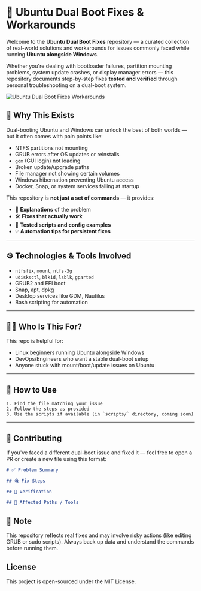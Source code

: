 # 🐧 Ubuntu Dual Boot Fixes & Workarounds

Welcome to the **Ubuntu Dual Boot Fixes** repository — a curated collection of real-world solutions and workarounds for issues commonly faced while running **Ubuntu alongside Windows**.

Whether you're dealing with bootloader failures, partition mounting problems, system update crashes, or display manager errors — this repository documents step-by-step fixes **tested and verified** through personal troubleshooting on a dual-boot system.

![Ubuntu Dual Boot Fixes   Workarounds](https://github.com/user-attachments/assets/530e9feb-8d0d-4f10-a105-daf89ea6f8ea)


## 📌 Why This Exists

Dual-booting Ubuntu and Windows can unlock the best of both worlds — but it often comes with pain points like:

- NTFS partitions not mounting
- GRUB errors after OS updates or reinstalls
- `gdm` (GUI login) not loading
- Broken update/upgrade paths
- File manager not showing certain volumes
- Windows hibernation preventing Ubuntu access
- Docker, Snap, or system services failing at startup

This repository is **not just a set of commands** — it provides:

- 🔎 **Explanations** of the problem
- 🛠️ **Fixes that actually work**
- 🧪 **Tested scripts and config examples**
- 💡 **Automation tips for persistent fixes**

---

## ⚙️ Technologies & Tools Involved

- `ntfsfix`, `mount`, `ntfs-3g`
- `udisksctl`, `blkid`, `lsblk`, `gparted`
- GRUB2 and EFI boot
- Snap, apt, dpkg
- Desktop services like GDM, Nautilus
- Bash scripting for automation

---

## 🧑‍💻 Who Is This For?

This repo is helpful for:

- Linux beginners running Ubuntu alongside Windows
- DevOps/Engineers who want a stable dual-boot setup
- Anyone stuck with mount/boot/update issues on Ubuntu

---

## 🚀 How to Use

    1. Find the file matching your issue
    2. Follow the steps as provided
    3. Use the scripts if available (in `scripts/` directory, coming soon)

---

## 🤝 Contributing

If you've faced a different dual-boot issue and fixed it — feel free to open a PR or create a new file using this format:

```md
# ✅ Problem Summary

## 🛠️ Fix Steps

## 🔁 Verification

## 📁 Affected Paths / Tools

```

## 📌 Note
This repository reflects real fixes and may involve risky actions (like editing GRUB or sudo scripts). Always back up data and understand the commands before running them.


## License
This project is open-sourced under the MIT License.

